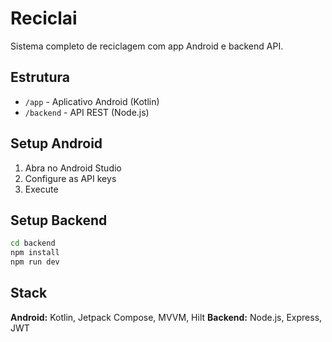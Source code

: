 # Reciclai

Sistema completo de reciclagem com app Android e backend API.

## Estrutura

- `/app` - Aplicativo Android (Kotlin)
- `/backend` - API REST (Node.js)

## Setup Android

1. Abra no Android Studio
2. Configure as API keys
3. Execute

## Setup Backend

```bash
cd backend
npm install
npm run dev
```

## Stack

**Android:** Kotlin, Jetpack Compose, MVVM, Hilt
**Backend:** Node.js, Express, JWT